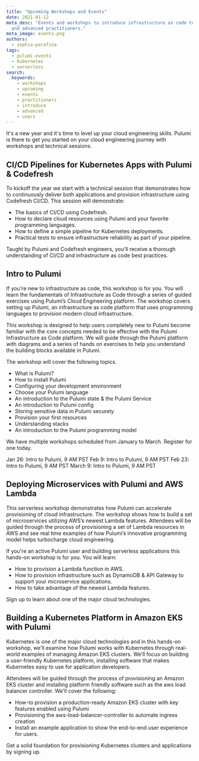 ```yaml
---
title: "Upcoming Workshops and Events"
date: 2021-01-12
meta_desc: "Events and workshops to introduce infrastructure as code to new users
  and advanced practitioners."
meta_image: events.png
authors:
  - sophia-parafina
tags:
  - pulumi-events
  - Kubernetes
  - serverless
search:
  keywords:
    - workshops
    - upcoming
    - events
    - practitioners
    - introduce
    - advanced
    - users
---
```


It's a new year and it's time to level up your cloud engineering skills. Pulumi is there to get you started on your cloud engineering journey with workshops and technical sessions.

<!--more-->

## CI/CD Pipelines for Kubernetes Apps with Pulumi & Codefresh

To kickoff the year we start with a technical session that demonstrates how to continuously deliver both applications and provision infrastructure using Codefresh CI/CD. This session will demonstrate:

- The basics of CI/CD using Codefresh.
- How to declare cloud resources using Pulumi and your favorite programming languages.
- How to define a simple pipeline for Kubernetes deployments.
- Practical tests to ensure infrastructure reliability as part of your pipeline.

Taught by Pulumi and Codefresh engineers, you'll receive a thorough understanding of CI/CD and infrastructure as code best practices.

## Intro to Pulumi

If you're new to infrastructure as code, this workshop is for you. You will learn the fundamentals of Infrastructure as Code through a series of guided exercises using Pulumi’s Cloud Engineering platform. The workshop covers setting up Pulumi, an infrastructure as code platform that uses programming languages to provision modern cloud infrastructure.

This workshop is designed to help users completely new to Pulumi become familiar with the core concepts needed to be effective with the Pulumi Infrastructure as Code platform. We will guide through the Pulumi platform with diagrams and a series of hands on exercises to help you understand the building blocks available in Pulumi.

The workshop will cover the following topics.

- What is Pulumi?
- How to install Pulumi
- Configuring your development environment
- Choose your Pulumi language
- An introduction to the Pulumi state & the Pulumi Service
- An introduction to Pulumi config
- Storing sensitive data in Pulumi securely
- Provision your first resources
- Understanding stacks
- An introduction to the Pulumi programming model

We have multiple workshops scheduled from January to March. Register for one today.

Jan 26: Intro to Pulumi, 9 AM PST
Feb 9: Intro to Pulumi, 9 AM PST
Feb 23: Intro to Pulumi, 9 AM PST
March 9: Intro to Pulumi, 9 AM PST

## Deploying Microservices with Pulumi and AWS Lambda

This serverless workshop demonstrates how Pulumi can accelerate provisioning of cloud infrastructure. The workshop shows how to build a set of microservices utilizing AWS’s newest Lambda features. Attendees will be guided through the process of provisioning a set of Lambda resources in AWS and see real time examples of how Pulumi’s innovative programming model helps turbocharge cloud engineering.

If you're an active Pulumi user and building serverless applications this hands-on workshop is for you. You will learn:

- How to provision a Lambda function in AWS.
- How to provision infrastructure such as DynamoDB & API Gateway to support your microservice applications.
- How to take advantage of the newest Lambda features.

Sign up to learn about one of the major cloud technologies.

## Building a Kubernetes Platform in Amazon EKS with Pulumi

Kubernetes is one of the major cloud technologies and in this hands-on workshop, we’ll examine how Pulumi works with Kubernetes through real-world examples of managing Amazon EKS clusters. We’ll focus on building a user-friendly Kubernetes platform, installing software that makes Kubernetes easy to use for application developers.

Attendees will be guided through the process of provisioning an Amazon EKS cluster and installing platform friendly software such as the aws load balancer controller. We'll cover the following:

- How-to provision a production-ready Amazon EKS cluster with key features enabled using Pulumi
- Provisioning the aws-load-balancer-controller to automate ingress creation
- Install an example application to show the end-to-end user experience for users.

Get a solid foundation for provisioning Kubernetes clusters and applications by signing up.

